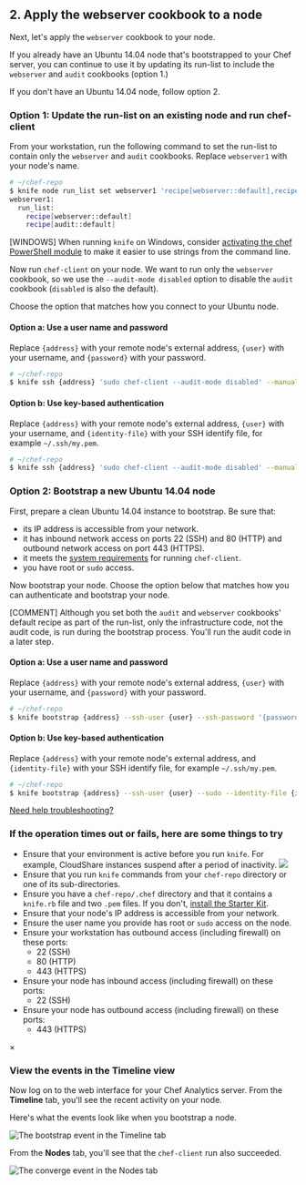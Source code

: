 ## 2. Apply the webserver cookbook to a node

Next, let's apply the `webserver` cookbook to your node.

If you already have an Ubuntu 14.04 node that's bootstrapped to your Chef server, you can continue to use it by updating its run-list to include the `webserver` and `audit` cookbooks (option 1.)

If you don't have an Ubuntu 14.04 node, follow option 2.

### Option 1: Update the run-list on an existing node and run chef-client

From your workstation, run the following command to set the run-list to contain only the `webserver` and `audit` cookbooks. Replace `webserver1` with your node's name.

```bash
# ~/chef-repo
$ knife node run_list set webserver1 'recipe[webserver::default],recipe[audit::default]'
webserver1:
  run_list:
    recipe[webserver::default]
    recipe[audit::default]
```

[WINDOWS] When running `knife` on Windows, consider [activating the chef PowerShell module](http://docs.chef.io/release_notes.html#import-module-chef) to make it easier to use strings from the command line.

Now run `chef-client` on your node. We want to run only the `webserver` cookbook, so we use the `--audit-mode disabled` option to disable the `audit` cookbook (`disabled` is also the default).

Choose the option that matches how you connect to your Ubuntu node.

#### Option a: Use a user name and password

Replace `{address}` with your remote node's external address, `{user}` with your username, and `{password}` with your password.

```bash
# ~/chef-repo
$ knife ssh {address} 'sudo chef-client --audit-mode disabled' --manual-list --ssh-user {user} --ssh-password '{password}'
```

#### Option b: Use key-based authentication

Replace `{address}` with your remote node's external address, `{user}` with your username, and `{identity-file}` with your SSH identify file, for example <code class="file-path">~/.ssh/my.pem</code>.

```bash
# ~/chef-repo
$ knife ssh {address} 'sudo chef-client --audit-mode disabled' --manual-list --ssh-user {user} --identity-file {identity-file}
```

### Option 2: Bootstrap a new Ubuntu 14.04 node

First, prepare a clean Ubuntu 14.04 instance to bootstrap. Be sure that:

* its IP address is accessible from your network.
* it has inbound network access on ports 22 (SSH) and 80 (HTTP) and outbound network access on port 443 (HTTPS).
* it meets the [system requirements](https://docs.chef.io/chef_system_requirements.html#chef-client) for running `chef-client`.
* you have root or `sudo` access.

Now bootstrap your node. Choose the option below that matches how you can authenticate and bootstrap your node.

[COMMENT] Although you set both the `audit` and `webserver` cookbooks' default recipe as part of the run-list, only the infrastructure code, not the audit code, is run during the bootstrap process. You'll run the audit code in a later step.

#### Option a: Use a user name and password

Replace `{address}` with your remote node's external address, `{user}` with your username, and `{password}` with your password.

```bash
# ~/chef-repo
$ knife bootstrap {address} --ssh-user {user} --ssh-password '{password}' --sudo --use-sudo-password --node-name webserver1 --run-list 'recipe[webserver::default],recipe[audit::default]'
```

#### Option b: Use key-based authentication

Replace `{address}` with your remote node's external address, and `{identity-file}` with your SSH identify file, for example <code class="file-path">~/.ssh/my.pem</code>.

```bash
# ~/chef-repo
$ knife bootstrap {address} --ssh-user {user} --sudo --identity-file {identity-file} --node-name webserver1 --run-list 'recipe[webserver::default],recipe[audit::default]'
```

<a class="help-button radius" href="#" data-reveal-id="knife-help-modal">Need help troubleshooting?</a>

<div id="knife-help-modal" class="reveal-modal" data-reveal aria-labelledby="modalTitle" aria-hidden="true" role="dialog">
  <h3 id="modalTitle">If the operation times out or fails, here are some things to try</h3>
  <ul>
    <li>Ensure that your environment is active before you run <code>knife</code>. For example, CloudShare instances suspend after a period of inactivity. <img class="border" src="/assets/images/ubuntu/cloudshare-suspend.png"></img></li>
    <li>Ensure that you run <code>knife</code> commands from your <code class="file-path">chef-repo</code> directory or one of its sub-directories.</li>
    <li>Ensure you have a <code class="file-path">chef-repo/.chef</code> directory and that it contains a <code class="file-path">knife.rb</code> file and two <code class="file-path">.pem</code> files. If you don't, <a href="/manage-a-node/ubuntu/set-up-your-chef-server#step2" target="_blank">install the Starter Kit</a>.</li>
    <li>Ensure that your node's IP address is accessible from your network.</li>
    <li>Ensure the user name you provide has root or <code>sudo</code> access on the node.</li>
    <li>Ensure your workstation has outbound access (including firewall) on these ports:
      <ul>
        <li>22 (SSH)</li>
        <li>80 (HTTP)</li>
        <li>443 (HTTPS)</li>
      </ul>
    </li>
    <li>Ensure your node has inbound access (including firewall) on these ports:
      <ul>
        <li>22 (SSH)</li>
      </ul>
    </li>
    <li>Ensure your node has outbound access (including firewall) on these ports:
      <ul>
        <li>443 (HTTPS)</li>
      </ul>
    </li>
  </ul>
  <a class="close-reveal-modal" aria-label="Close">&#215;</a>
</div>

### View the events in the Timeline view

Now log on to the web interface for your Chef Analytics server. From the **Timeline** tab, you'll see the recent activity on your node.

Here's what the events look like when you bootstrap a node.

![The bootstrap event in the Timeline tab](chef-analytics/compliance-bootstrap-timeline.png)

From the **Nodes** tab, you'll see that the `chef-client` run also succeeded.

![The converge event in the Nodes tab](chef-analytics/compliance-bootstrap-nodes.png)
